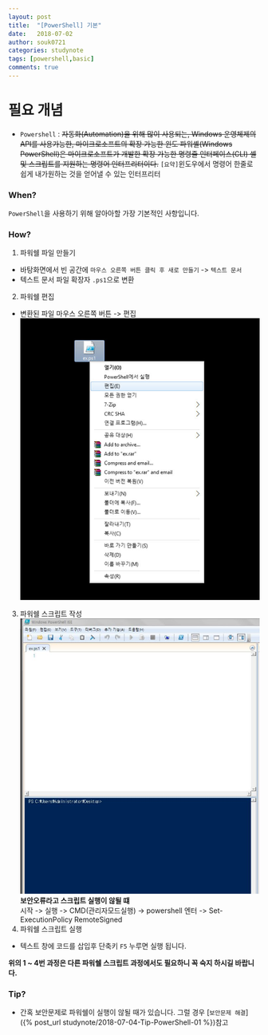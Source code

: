 ```yaml
---
layout: post
title:  "[PowerShell] 기본"
date:   2018-07-02
author: souk0721
categories: studynote
tags: [powershell,basic]
comments: true
---
```



# 필요 개념
  - `Powershell` : <del>자동화(Automation)을 위해 많이 사용되는, Windows 운영체제의 API를 사용가능한, 마이크로소프트의 확장 가능한 윈도 파워셸(Windows PowerShell)은 마이크로소프트가 개발한 확장 가능한 명령줄 인터페이스(CLI) 셸 및 스크립트를 지원하는 명령어 인터프리터이다.</del>
  `[요약]`윈도우에서 명령어 한줄로 쉽게 내가원하는 것을 얻어낼 수 있는 인터프리터

### When?
`PowerShell`을 사용하기 위해 알아아할 가장 기본적인 사항입니다.

### How?
1. 파워쉘 파일 만들기
 - 바탕화면에서 빈 공간에 `마우스 오른쪽 버튼 클릭 후 새로 만들기` -> `텍스트 문서`
 - 텍스트 문서 파일 확장자 `.ps1`으로 변환
2. 파워쉘 편집
 - 변환된 파일 마우스 오른쪽 버튼 -> 편집
 ![powshell01](/assets/post-img-18-07/powshell-print-01.jpg)
3. 파워쉘 스크립트 작성
 ![powshell02](/assets/post-img-18-07/powshell-print-02.jpg)
  **보안오류라고 스크립트 실행이 않될 떄**<br>
 시작 -> 실행 -> CMD(관리자모드실행) -> powershell 엔터 -> Set-ExecutionPolicy RemoteSigned
4. 파워쉘 스크립트 실행
 - 텍스트 창에 코드를 삽입후 단축키 `F5` 누루면 실행 됩니다.

**위의 1 ~ 4번 과정은 다른 파워쉘 스크립트 과정에서도 필요하니 꼭 숙지 하시길 바랍니다.**

### Tip?
 - 간혹 보안문제로 파워쉘이 실행이 않될 때가 있습니다. 
 그럴 경우 [`보안문제 해결`]({% post_url  studynote/2018-07-04-Tip-PowerShell-01 %})참고




